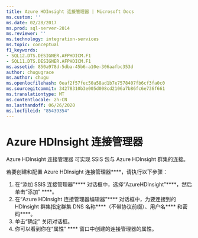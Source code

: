 ```yaml
---
title: Azure HDInsight 连接管理器 | Microsoft Docs
ms.custom: ''
ms.date: 02/28/2017
ms.prod: sql-server-2014
ms.reviewer: ''
ms.technology: integration-services
ms.topic: conceptual
f1_keywords:
- SQL12.DTS.DESIGNER.AFPHDICM.F1
- SQL11.DTS.DESIGNER.AFPHDICM.F1
ms.assetid: 850a978d-5dba-45b6-a10e-306aafbc353d
author: chugugrace
ms.author: chugu
ms.openlocfilehash: 0eaf2f57fec50a58ad1b7e7578407fb6cf3fa0c0
ms.sourcegitcommit: 34278310b3e005d008cd2106a7b86fc6e736f661
ms.translationtype: MT
ms.contentlocale: zh-CN
ms.lasthandoff: 06/26/2020
ms.locfileid: "85439354"
---
```

# <a name="azure-hdinsight-connection-manager"></a>Azure HDInsight 连接管理器
Azure HDInsight 连接管理器  可实现 SSIS 包与 Azure HDInsight 群集的连接。

若要创建和配置 Azure HDInsight 连接管理器****，请执行以下步骤：

1. 在“添加 SSIS 连接管理器”**** 对话框中，选择“AzureHDInsight”****，然后单击“添加” ****。
2. 在“Azure HDInsight 连接管理器编辑器”**** 对话框中，为要连接到的 HDInsight 群集指定群集 DNS 名称****（不带协议前缀）、用户名**** 和密码****。
3. 单击“确定”  关闭对话框。
4. 你可以看到你在“属性” **** 窗口中创建的连接管理器的属性。
